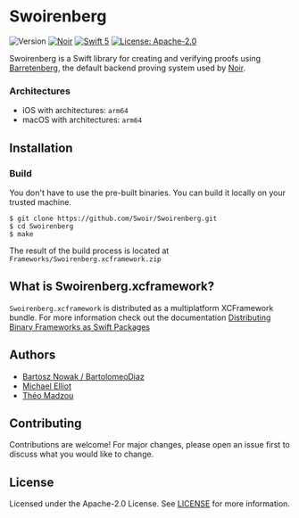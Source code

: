 # Swoirenberg

![Version](https://img.shields.io/badge/version-1.0.0--beta.1--1-darkviolet)
[![Noir](https://img.shields.io/badge/Noir-1.0.0--beta.1--1-darkviolet)](https://github.com/AztecProtocol/aztec-packages/tree/master/noir)
[![Swift 5](https://img.shields.io/badge/Swift-5-blue.svg)](https://developer.apple.com/swift/)
[![License: Apache-2.0](https://img.shields.io/badge/License-Apache--2.0-green)](https://opensource.org/license/apache-2-0)

Swoirenberg is a Swift library for creating and verifying proofs using [Barretenberg](https://github.com/AztecProtocol/aztec-packages/tree/master/barretenberg), the default backend proving system used by [Noir](https://noir-lang.org).

### Architectures

- iOS with architectures: `arm64`
- macOS with architectures: `arm64`

## Installation

### Build

You don't have to use the pre-built binaries. You can build it locally on your trusted machine.

```
$ git clone https://github.com/Swoir/Swoirenberg.git
$ cd Swoirenberg
$ make
```

The result of the build process is located at `Frameworks/Swoirenberg.xcframework.zip`

## What is Swoirenberg.xcframework?

`Swoirenberg.xcframework` is distributed as a multiplatform XCFramework bundle. For more information check out the documentation [Distributing Binary Frameworks as Swift Packages](https://developer.apple.com/documentation/xcode/distributing-binary-frameworks-as-swift-packages)

## Authors

- [Bartosz Nowak / BartolomeoDiaz](https://github.com/Okm165)
- [Michael Elliot](https://x.com/michaelelliot)
- [Théo Madzou](https://x.com/madztheo)

## Contributing

Contributions are welcome! For major changes, please open an issue first to discuss what you would like to change.

## License

Licensed under the Apache-2.0 License. See [LICENSE](./LICENSE) for more information.
